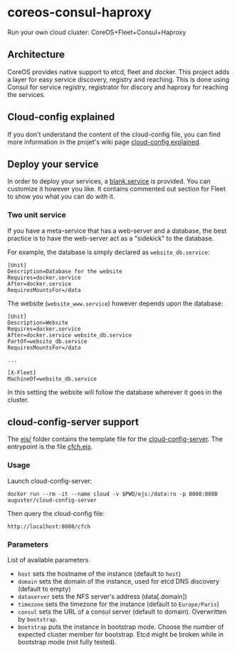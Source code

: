 # coreos-consul-haproxy
Run your own cloud cluster: CoreOS+Fleet+Consul+Haproxy

## Architecture
CoreOS provides native support to etcd, fleet and docker.
This project adds a layer for easy service discovery, registry and reaching. This is done using Consul for service registry, registrator for discory and haproxy for reaching the services.

## Cloud-config explained
If you don't understand the content of the cloud-config file, you can find more information in the projet's wiki page [cloud-config explained](https://github.com/auguster/coreos-consul-haproxy/wiki/cloud-config-explained).

## Deploy your service
In order to deploy your services, a [blank.service](blank.service) is provided. You can customize it however you like.
It contains commented out section for Fleet to show you what you can do with it.

### Two unit service
If you have a meta-service that has a web-server and a database, the best practice is to have the web-server act as a "sidekick" to the database.

For example, the database is simply declared as `website_db.service`:
```
[Unit]
Description=Database for the website
Requires=docker.service
After=docker.service
RequiresMountsFor=/data
```
The website (`website_www.service`) however depends upon the database:
```
[Unit]
Description=Website
Requires=docker.service
After=docker.service website_db.service
PartOf=website_db.service
RequiresMountsFor=/data

...

[X-Fleet]
MachineOf=website_db.service
```
In this setting the website will follow the database wherever it goes in the cluster.

## cloud-config-server support
The [ejs/](ejs) folder contains the template file for the [cloud-config-server](https://github.com/auguster/cloud-config-server). The entrypoint is the file [cfch.ejs](ejs/cfch.ejs).

### Usage
Launch cloud-config-server:
```
docker run --rm -it --name cloud -v $PWD/ejs:/data:ro -p 8080:8080 auguster/cloud-config-server
```
Then query the cloud-config file:
```
http://localhost:8080/cfch
```

### Parameters
List of available parameters
 - `host` sets the hostname of the instance (default to `host`)
 - `domain` sets the domain of the instance, used for etcd DNS discovery (default to empty)
 - `dataserver` sets the NFS server's address (data[.domain])
 - `timezone` sets the timezone for the instance (default to `Europe/Paris`)
 - `consul` sets the URL of a consul server (default to domain). Overwritten by `bootstrap`.
 - `bootstrap` puts the instance in bootstrap mode. Choose the number of expected cluster member for bootstrap. Etcd might be broken while in bootstrap mode (not fully tested).  